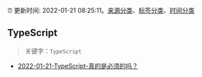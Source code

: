 :alarm_clock: 更新时间: 2022-01-21 08:25:11。[来源分类](../README.md)、[标签分类](../TAGS.md)、[时间分类](../TIMELINE.md)

## TypeScript


> 关键字：`TypeScript`



- [2022-01-21-TypeScript-真的是必须的吗？](https://www.v2ex.com/t/829739) 